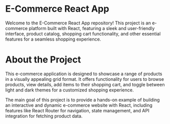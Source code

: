 # E-Commerce React App
Welcome to the E-Commerce React App repository! This project is an e-commerce platform built with React, featuring a sleek and user-friendly interface, product catalog, shopping cart functionality, and other essential features for a seamless shopping experience.

# About the Project
This e-commerce application is designed to showcase a range of products in a visually appealing grid format. It offers functionality for users to browse products, view details, add items to their shopping cart, and toggle between light and dark themes for a customized shopping experience.

The main goal of this project is to provide a hands-on example of building an interactive and dynamic e-commerce website with React, including features like React Router for navigation, state management, and API integration for fetching product data.

